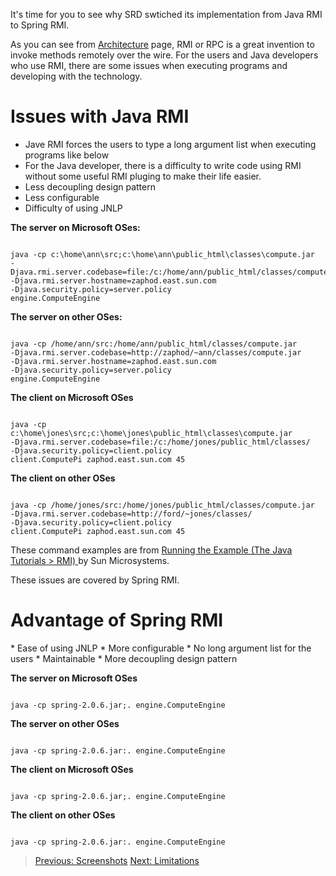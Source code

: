 It's time for you to see why SRD swtiched its implementation from Java RMI to Spring RMI.

As you can see from [Architecture](Architecture.md) page, RMI or RPC is a great invention to invoke methods remotely over the wire. For the users and Java developers who use RMI, there are some issues when executing programs and developing with the technology.

<h1>Issues with Java RMI</h1>

  * Jave RMI forces the users to type a long argument list when executing programs like below
  * For the Java developer, there is a difficulty to write code using RMI without some useful RMI pluging to make their life easier.
  * Less decoupling design pattern
  * Less configurable
  * Difficulty of using JNLP


**The server on Microsoft OSes:**
```

java -cp c:\home\ann\src;c:\home\ann\public_html\classes\compute.jar
-Djava.rmi.server.codebase=file:/c:/home/ann/public_html/classes/compute.jar
-Djava.rmi.server.hostname=zaphod.east.sun.com
-Djava.security.policy=server.policy
engine.ComputeEngine
```

**The server on other OSes:**
```

java -cp /home/ann/src:/home/ann/public_html/classes/compute.jar
-Djava.rmi.server.codebase=http://zaphod/~ann/classes/compute.jar
-Djava.rmi.server.hostname=zaphod.east.sun.com
-Djava.security.policy=server.policy
engine.ComputeEngine
```

**The client on Microsoft OSes**

```

java -cp c:\home\jones\src;c:\home\jones\public_html\classes\compute.jar
-Djava.rmi.server.codebase=file:/c:/home/jones/public_html/classes/
-Djava.security.policy=client.policy
client.ComputePi zaphod.east.sun.com 45
```

**The client on other OSes**

```

java -cp /home/jones/src:/home/jones/public_html/classes/compute.jar
-Djava.rmi.server.codebase=http://ford/~jones/classes/
-Djava.security.policy=client.policy
client.ComputePi zaphod.east.sun.com 45
```

These command examples are from <a href='http://java.sun.com/docs/books/tutorial/rmi/running.html'>Running the Example (The Java Tutorials > RMI) </a> by Sun Microsystems.

These issues are covered by Spring RMI.

<h1>Advantage of Spring RMI</h1>
  * Ease of using JNLP
  * More configurable
  * No long argument list for the users
  * Maintainable
  * More decoupling design pattern

**The server on Microsoft OSes**
```

java -cp spring-2.0.6.jar;. engine.ComputeEngine
```

**The server on other OSes**
```

java -cp spring-2.0.6.jar:. engine.ComputeEngine
```

**The client on Microsoft OSes**
```

java -cp spring-2.0.6.jar;. engine.ComputeEngine
```

**The client on other OSes**
```

java -cp spring-2.0.6.jar:. engine.ComputeEngine
```


> <a href='http://code.google.com/p/simpleremotedesktop/wiki/Screenshots'>Previous: Screenshots</a>   <a href='http://code.google.com/p/simpleremotedesktop/wiki/Limitations'>Next: Limitations</a>